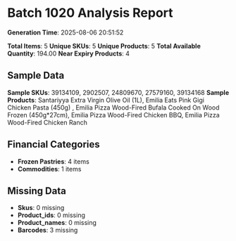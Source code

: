 # Batch 1020 Analysis Report

**Generation Time**: 2025-08-06 20:51:52

**Total Items**: 5
**Unique SKUs**: 5
**Unique Products**: 5
**Total Available Quantity**: 194.00
**Near Expiry Products**: 4

## Sample Data
**Sample SKUs**: 39134109, 2902507, 24809670, 27579160, 39134168
**Sample Products**: Santariyya Extra Virgin Olive Oil (1L), Emilia Eats Pink Gigi Chicken Pasta (450g)	, Emilia Pizza Wood-Fired Bufala Cooked On Wood Frozen (450g*27cm), Emilia Pizza Wood-Fired Chicken BBQ, Emilia Pizza Wood-Fired Chicken Ranch

## Financial Categories
- **Frozen Pastries**: 4 items
- **Commodities**: 1 items

## Missing Data
- **Skus**: 0 missing
- **Product_ids**: 0 missing
- **Product_names**: 0 missing
- **Barcodes**: 3 missing
